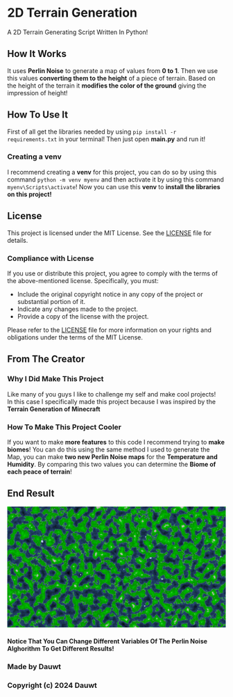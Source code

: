 # 2D Terrain Generation

A 2D Terrain Generating Script Written In Python!

## How It Works

It uses **Perlin Noise** to generate a map of values from **0 to 1**. Then we use this values **converting them to the height** of a piece of terrain. Based on the height of the terrain it **modifies the color of the ground** giving the impression of height!

## How To Use It

First of all get the libraries needed by using `pip install -r requirements.txt` in your terminal! Then just open **main.py** and run it!  
  
### Creating a **venv**

I recommend creating a **venv** for this project, you can do so by using this command `python -m venv myenv` and then activate it by using this command `myenv\Scripts\activate`! Now you can use this **venv** to **install the libraries on this project!**

## License

This project is licensed under the MIT License. See the [LICENSE](./LICENSE) file for details.

### Compliance with License

If you use or distribute this project, you agree to comply with the terms of the above-mentioned license. Specifically, you must:

- Include the original copyright notice in any copy of the project or substantial portion of it.
- Indicate any changes made to the project.
- Provide a copy of the license with the project.

Please refer to the [LICENSE](./LICENSE) file for more information on your rights and obligations under the terms of the MIT License.

## From The Creator

### Why I Did Make This Project

Like many of you guys I like to challenge my self and make cool projects!  
In this case I specifically made this project because I was inspired by the **Terrain Generation of Minecraft**

### How To Make This Project Cooler

If you want to make **more features** to this code I recommend trying to **make biomes**! You can do this using the same method I used to generate the Map, you can make **two new Perlin Noise maps** for the **Temperature and Humidity**.  By comparing this two values you can determine the **Biome of each peace of terrain**!

## End Result

![End Result Image](./endResult.png)

#### Notice That You Can Change Different Variables Of The Perlin Noise Alghorithm To Get Different Results!  

### **Made by Dauwt**

### Copyright (c) 2024 Dauwt
